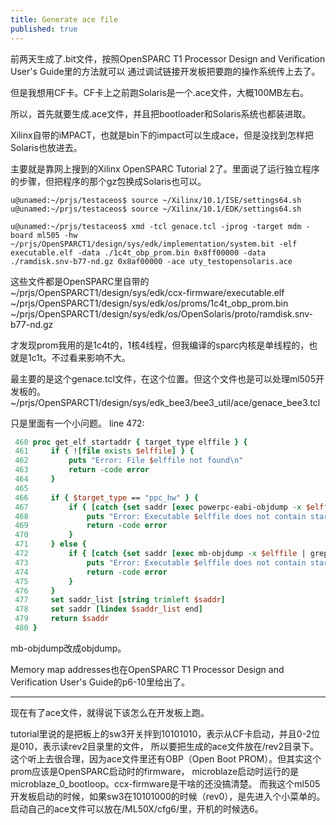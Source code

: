 ```yaml
---
title: Generate ace file
published: true
---
```


前两天生成了.bit文件，按照OpenSPARC T1 Processor Design and Verification User's Guide里的方法就可以
通过调试链接开发板把要跑的操作系统传上去了。

但是我想用CF卡。CF卡上之前跑Solaris是一个.ace文件，大概100MB左右。

所以，首先就要生成.ace文件，并且把bootloader和Solaris系统也都装进取。

Xilinx自带的iMPACT，也就是bin下的impact可以生成ace，但是没找到怎样把Solaris也放进去。

主要就是靠网上搜到的Xilinx OpenSPARC Tutorial 2了。里面说了运行独立程序的步骤，但把程序的那个gz包换成Solaris也可以。

`````shell
u@unamed:~/prjs/testaceos$ source ~/Xilinx/10.1/ISE/settings64.sh
u@unamed:~/prjs/testaceos$ source ~/Xilinx/10.1/EDK/settings64.sh

u@unamed:~/prjs/testaceos$ xmd -tcl genace.tcl -jprog -target mdm -board ml505 -hw ~/prjs/OpenSPARCT1/design/sys/edk/implementation/system.bit -elf executable.elf -data ./1c4t_obp_prom.bin 0x8ff00000 -data ./ramdisk.snv-b77-nd.gz 0x8af00000 -ace uty_testopensolaris.ace

`````

这些文件都是OpenSPARC里自带的
~/prjs/OpenSPARCT1/design/sys/edk/ccx-firmware/executable.elf
~/prjs/OpenSPARCT1/design/sys/edk/os/proms/1c4t_obp_prom.bin
~/prjs/OpenSPARCT1/design/sys/edk/os/OpenSolaris/proto/ramdisk.snv-b77-nd.gz

才发现prom我用的是1c4t的，1核4线程，但我编译的sparc内核是单线程的，也就是1c1t。不过看来影响不大。


最主要的是这个genace.tcl文件，在这个位置。但这个文件也是可以处理ml505开发板的。
~/prjs/OpenSPARCT1/design/sys/edk_bee3/bee3_util/ace/genace_bee3.tcl

只是里面有一个小问题。
line 472:

`````tcl
 460 proc get_elf_startaddr { target_type elffile } {
 461     if { ![file exists $elffile] } {
 462         puts "Error: File $elffile not found\n"
 463         return -code error
 464     }
 465 
 466     if { $target_type == "ppc_hw" } {
 467         if { [catch {set saddr [exec powerpc-eabi-objdump -x $elffile | grep -w "start address"]} err] } {
 468             puts "Error: Executable $elffile does not contain start address.."
 469             return -code error
 470         }
 471     } else {
 472         if { [catch {set saddr [exec mb-objdump -x $elffile | grep -w "start address"]} err] } {
 473             puts "Error: Executable $elffile does not contain start address.."
 474             return -code error
 475         }
 476     }
 477     set saddr_list [string trimleft $saddr]
 478     set saddr [lindex $saddr_list end]
 479     return $saddr
 480 }
`````
mb-objdump改成objdump。


Memory map addresses也在OpenSPARC T1 Processor Design and Verification User's Guide的p6-10里给出了。

-------------------------------------------

现在有了ace文件，就得说下该怎么在开发板上跑。

tutorial里说的是把板上的sw3开关拌到10101010，表示从CF卡启动，并且0-2位是010，表示读rev2目录里的文件，
所以要把生成的ace文件放在/rev2目录下。
这个听上去很合理，因为ace文件里还有OBP（Open Boot PROM）。但其实这个prom应该是OpenSPARC启动时的firmware，
microblaze启动时运行的是microblaze_0_bootloop。ccx-firmware是干啥的还没搞清楚。
而我这个ml505开发板启动的时候，如果sw3在10101000的时候（rev0），是先进入个小菜单的。
启动自己的ace文件可以放在/ML50X/cfg6/里，开机的时候选6。


